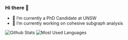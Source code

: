 ### Hi there 👋
- 🔭 I’m currently a PhD Candidate at UNSW
- 🌱 I’m currently working on cohesive subgraph analysis

<!--
**ShunyangLi/ShunyangLi** is a ✨ _special_ ✨ repository because its `README.md` (this file) appears on your GitHub profile.

Here are some ideas to get you started:

- 🔭 I’m currently working on ...
- 🌱 I’m currently learning ...
- 👯 I’m looking to collaborate on ...
- 🤔 I’m looking for help with ...
- 💬 Ask me about ...
- 📫 How to reach me: ...
- 😄 Pronouns: ...
- ⚡ Fun fact: ...
-->

![Github Stats](https://github-readme-stats.vercel.app/api?username=ShunyangLi&show_icons=true&theme=dark&count_private=true)
![Most Used Languages](https://github-readme-stats.vercel.app/api/top-langs/?username=ShunyangLi&theme=dark&layout=compact)

